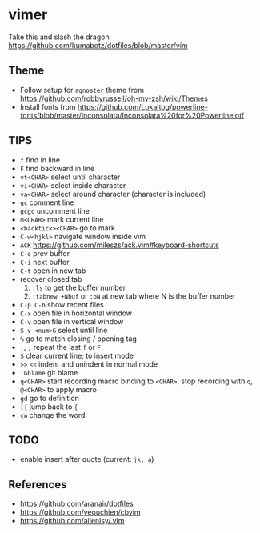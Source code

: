# vimer

Take this and slash the dragon
https://github.com/kumabotz/dotfiles/blob/master/vim

## Theme
- Follow setup for `agnoster` theme from https://github.com/robbyrussell/oh-my-zsh/wiki/Themes
- Install fonts from https://github.com/Lokaltog/powerline-fonts/blob/master/Inconsolata/Inconsolata%20for%20Powerline.otf

## TIPS
- `f` find in line
- `F` find backward in line
- `vt<CHAR>` select until character
- `vi<CHAR>` select inside character
- `va<CHAR>` select around character (character is included)
- `gc` comment line
- `gcgc` uncomment line
- `m<CHAR>` mark current line
- `<backtick><CHAR>` go to mark
- `C-w<hjkl>` navigate window inside vim
- `ACK` https://github.com/mileszs/ack.vim#keyboard-shortcuts
- `C-o` prev buffer
- `C-i` next buffer
- `C-t` open in new tab
- recover closed tab
  1. `:ls` to get the buffer number
  1. `:tabnew +Nbuf` or `:bN` at new tab where N is the buffer number
- `C-p C-b` show recent files
- `C-x` open file in horizontal window
- `C-v` open file in vertical window
- `S-v <num>G` select until line <num>
- `%` go to match closing / opening tag
- `;`, `,` repeat the last `f` or `F`
- `S` clear current line; to insert mode
- `>>` `<<` indent and unindent in normal mode
- `:Gblame` git blame
- `q<CHAR>` start recording macro binding to `<CHAR>`, stop recording with `q`, `@<CHAR>` to apply macro
- `gd` go to definition
- `[{` jump back to `{`
- `cw` change the word

## TODO
- enable insert after quote (current: `jk, a`)

## References
- https://github.com/aranair/dotfiles
- https://github.com/yeouchien/cbvim
- https://github.com/allenlsy/.vim

